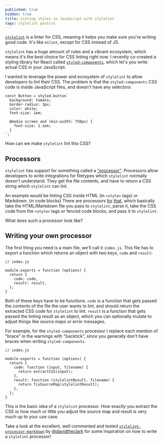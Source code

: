 ```yaml
---
published: true
hidden: true
title: Linting styles in JavaScript with stylelint
tags: stylelint postcss
---
```


[`stylelint`](http://stylelint.io) is a linter for CSS, meaning it helps you make sure you're writing good code. It's like `eslint`, except for CSS instead of JS.

`stylelint` has a huge amount of rules and a vibrant ecosystem, which means it's the best choice for CSS linting right now. I recently co-created a styling library for React called [`styled-components`](https://styled-components.com), which let's you write actual CSS in your JavaScript.

I wanted to leverage the power and ecosystem of `stylelint` to allow developers to lint their CSS. The problem is that the `styled-components` CSS code is inside JavaScript files, and doesn't have any selectors:

```JS
const Button = styled.button`
  background: tomato;
  border-radius: 3px;
  color: white;
  font-size: 1em;

  @media screen and (min-width: 750px) {
    font-size: 1.1em;
  }
`;
```

How can we make `stylelint` lint this CSS?

## Processors

`stylelint` has support for something called a ["processor"](http://stylelint.io/user-guide/processors/). Processors allow developers to write integrations for filetypes which `stylelint` normally doesn't understand. They get the file contents, and have to return a CSS string which `stylelint` can lint.

An example would be linting CSS inside HTML (in `<style>` tags) or Markdown. (in code blocks) There are processors [for](https://github.com/mapbox/stylelint-processor-markdown) [that](https://github.com/ccbikai/stylelint-processor-html/blob/master/index.js), which basically take the HTML/Markdown file you pass to `stylelint`, parse it, take the CSS code from the `<style>` tags or fenced code blocks, and pass it to `stylelint`.

What does such a processor look like?

## Writing your own processor

The first thing you need is a main file, we'll call it `index.js`. This file has to export a function which returns an object with two keys, `code` and `result`:

```JS
// index.js

module.exports = function (options) {
  return {
    code: code,
    result: result,
  };
}
```

Both of these keys have to be functions. `code` is a function that gets passed the contents of the file the user wants to lint, and should return the extracted CSS code for `stylelint` to lint. `result` is a function that gets passed the linting result as an object, which you can optionally mutate to adjust things like source maps or error messages.

For example, for the `styled-components` processor I replace each mention of "brace" in the warnings with "backtick", since you generally don't have braces when writing `styled-components`.

```JS
// index.js

module.exports = function (options) {
  return {
    code: function (input, filename) {
      return extractCSS(input);
    },
    result: function (stylelintResult, filename) {
      return fixSourceMap(stylelintResult);
    },
  };
}
```

This is the basic idea of a `stylelint` processor. How exactly you extract the CSS or how much or little you adjust the source map and result is very much up to your use case.

Take a look at the excellent, well commented and tested [`stylelint-processor-markdown`](https://github.com/mapbox/stylelint-processor-markdown) by [@davidtheclark](https://twitter.com/davidtheclark) for some inspiration on how to write a `stylelint` processor!
